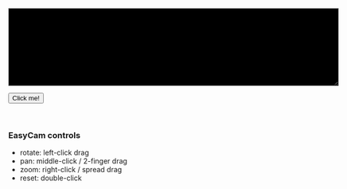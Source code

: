 <!-- index.md -->

<!-- p5 -->
<script src="p5/p5.min.js"></script>
<script src="p5/p5.easycam.min.js"></script>
<script src="surfaces.js"></script>

<!-- codemirror -->
<link rel="stylesheet" href="codemirror/lib/codemirror.css">
<link rel="stylesheet" href="codemirror/theme/blackboard.css">
<script src="codemirror/lib/codemirror.js"></script>
<script src="codemirror/mode/javascript/javascript.js"></script>


<!-- content -->

<textarea id="userCode" rows="10" cols="80" style="background-color:#000; color:#eaeaea">
</textarea>

<button onclick="runUserCode()">Click me!</button>

<center>
<main></main>
</center>

<br/>

### EasyCam controls

* rotate: left-click drag
* pan: middle-click / 2-finger drag
* zoom: right-click / spread drag
* reset: double-click


<!-- codemirror -->
<script>
    let userCode = document.getElementById("userCode");
    userCode.value = defaultUserCode;
    let editor = CodeMirror.fromTextArea(userCode, {
      lineNumbers: true,
      theme: "blackboard"
  });
</script>

